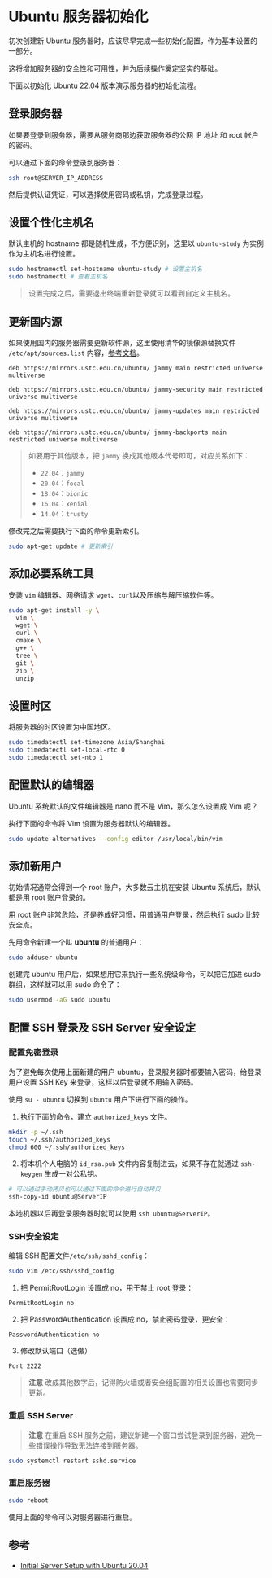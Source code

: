 # Ubuntu 服务器初始化

初次创建新 Ubuntu 服务器时，应该尽早完成一些初始化配置，作为基本设置的一部分。

这将增加服务器的安全性和可用性，并为后续操作奠定坚实的基础。

下面以初始化 Ubuntu 22.04 版本演示服务器的初始化流程。

## 登录服务器

如果要登录到服务器，需要从服务商那边获取服务器的公网 IP 地址 和 root 帐户的密码。

可以通过下面的命令登录到服务器：

```bash
ssh root@SERVER_IP_ADDRESS
```

然后提供认证凭证，可以选择使用密码或私钥，完成登录过程。

## 设置个性化主机名

默认主机的 hostname 都是随机生成，不方便识别，这里以 `ubuntu-study` 为实例作为主机名进行设置。

```bash
sudo hostnamectl set-hostname ubuntu-study # 设置主机名
sudo hostnamectl # 查看主机名
```

> 设置完成之后，需要退出终端重新登录就可以看到自定义主机名。

## 更新国内源

如果使用国内的服务器需要更新软件源，这里使用清华的镜像源替换文件 `/etc/apt/sources.list`
内容，[参考文档](https://mirrors.ustc.edu.cn/help/ubuntu.html?highlight=ubuntu)。

```text
deb https://mirrors.ustc.edu.cn/ubuntu/ jammy main restricted universe multiverse

deb https://mirrors.ustc.edu.cn/ubuntu/ jammy-security main restricted universe multiverse

deb https://mirrors.ustc.edu.cn/ubuntu/ jammy-updates main restricted universe multiverse

deb https://mirrors.ustc.edu.cn/ubuntu/ jammy-backports main restricted universe multiverse
```

> 如要用于其他版本，把 `jammy` 换成其他版本代号即可，对应关系如下：
> - `22.04`：`jammy`
> - `20.04`：`focal`
> - `18.04`：`bionic`
> - `16.04`：`xenial`
> - `14.04`：`trusty`

修改完之后需要执行下面的命令更新索引。

```bash
sudo apt-get update # 更新索引
```

## 添加必要系统工具

安装 `vim` 编辑器、网络请求 `wget`、`curl`以及压缩与解压缩软件等。

```bash
sudo apt-get install -y \
  vim \
  wget \
  curl \
  cmake \
  g++ \
  tree \
  git \
  zip \
  unzip
```

## 设置时区

将服务器的时区设置为中国地区。

```bash
sudo timedatectl set-timezone Asia/Shanghai
sudo timedatectl set-local-rtc 0
sudo timedatectl set-ntp 1
```

## 配置默认的编辑器

Ubuntu 系统默认的文件编辑器是 nano 而不是 Vim，那么怎么设置成 Vim 呢？

执行下面的命令将 Vim 设置为服务器默认的编辑器。

```bash
sudo update-alternatives --config editor /usr/local/bin/vim
```

## 添加新用户

初始情况通常会得到一个 root 账户，大多数云主机在安装 Ubuntu 系统后，默认都是用 root 账户登录的。

用 root 账户非常危险，还是养成好习惯，用普通用户登录，然后执行 sudo 比较安全点。

先用命令新建一个叫 **ubuntu** 的普通用户：

```bash
sudo adduser ubuntu
```

创建完 ubuntu 用户后，如果想用它来执行一些系统级命令，可以把它加进 sudo 群组，这样就可以用 sudo 命令了：

```bash
sudo usermod -aG sudo ubuntu
```

## 配置 SSH 登录及 SSH Server 安全设定

### 配置免密登录

为了避免每次使用上面新建的用户 ubuntu，登录服务器时都要输入密码，给登录用户设置 SSH Key 来登录，这样以后登录就不用输入密码。

使用 `su - ubuntu` 切换到 `ubuntu` 用户下进行下面的操作。

1. 执行下面的命令，建立 `authorized_keys` 文件。

```bash
mkdir -p ~/.ssh
touch ~/.ssh/authorized_keys
chmod 600 ~/.ssh/authorized_keys
```

2. 将本机个人电脑的 `id_rsa.pub` 文件内容复制进去，如果不存在就通过 `ssh-keygen` 生成一对公私钥。

```bash
# 可以通过手动拷贝也可以通过下面的命令进行自动拷贝
ssh-copy-id ubuntu@ServerIP
```

本地机器以后再登录服务器时就可以使用 `ssh ubuntu@ServerIP`。

### SSH安全设定

编辑 SSH 配置文件`/etc/ssh/sshd_config`：

```bash
sudo vim /etc/ssh/sshd_config
```

1. 把 PermitRootLogin 设置成 no，用于禁止 root 登录：

```
PermitRootLogin no
```

2. 把 PasswordAuthentication 设置成 no，禁止密码登录，更安全：

```
PasswordAuthentication no
```

3. 修改默认端口（选做）

```
Port 2222
```

> **注意** 改成其他数字后，记得防火墙或者安全组配置的相关设置也需要同步更新。

### 重启 SSH Server

> **注意** 在重启 SSH 服务之前，建议新建一个窗口尝试登录到服务器，避免一些错误操作导致无法连接到服务器。

```bash
sudo systemctl restart sshd.service
```

### 重启服务器

```bash
sudo reboot
```

使用上面的命令可以对服务器进行重启。

## 参考

- [Initial Server Setup with Ubuntu 20.04](https://www.digitalocean.com/community/tutorials/initial-server-setup-with-ubuntu-20-04)